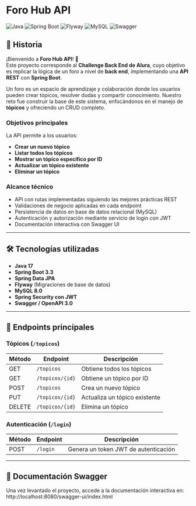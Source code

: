 # Foro Hub API

![Java](https://img.shields.io/badge/Java-17-orange)
![Spring Boot](https://img.shields.io/badge/Spring%20Boot-3.3-green)
![Flyway](https://img.shields.io/badge/Flyway-DB--Migration-red)
![MySQL](https://img.shields.io/badge/MySQL-8.0-blue)
![Swagger](https://img.shields.io/badge/Swagger-API%20Docs-brightgreen)

## 📖 Historia

¡Bienvenido a **Foro Hub API**! 🎉  
Este proyecto corresponde al **Challenge Back End de Alura**, cuyo objetivo es replicar la lógica de un foro a nivel de **back end**, implementando una **API REST** con **Spring Boot**.

Un foro es un espacio de aprendizaje y colaboración donde los usuarios pueden crear tópicos, resolver dudas y compartir conocimiento. Nuestro reto fue construir la base de este sistema, enfocándonos en el manejo de **tópicos** y ofreciendo un CRUD completo.

### Objetivos principales

La API permite a los usuarios:

- **Crear un nuevo tópico**  
- **Listar todos los tópicos**  
- **Mostrar un tópico específico por ID**  
- **Actualizar un tópico existente**  
- **Eliminar un tópico**  

### Alcance técnico

- API con rutas implementadas siguiendo las mejores prácticas REST  
- Validaciones de negocio aplicadas en cada endpoint  
- Persistencia de datos en base de datos relacional (MySQL)  
- Autenticación y autorización mediante servicio de login con JWT  
- Documentación interactiva con Swagger UI  

---

## 🛠️ Tecnologías utilizadas

- **Java 17**
- **Spring Boot 3.3**
- **Spring Data JPA**
- **Flyway** (Migraciones de base de datos)
- **MySQL 8.0**
- **Spring Security con JWT**
- **Swagger / OpenAPI 3.0**

---

## 🚀 Endpoints principales

### Tópicos (`/topicos`)

| Método | Endpoint          | Descripción                  |
|--------|------------------|------------------------------|
| GET    | `/topicos`       | Obtiene todos los tópicos    |
| GET    | `/topicos/{id}`  | Obtiene un tópico por ID     |
| POST   | `/topicos`       | Crea un nuevo tópico         |
| PUT    | `/topicos/{id}`  | Actualiza un tópico existente|
| DELETE | `/topicos/{id}`  | Elimina un tópico            |

### Autenticación (`/login`)

| Método | Endpoint  | Descripción                        |
|--------|-----------|------------------------------------|
| POST   | `/login`  | Genera un token JWT de autenticación|

---

## 📑 Documentación Swagger

Una vez levantado el proyecto, accede a la documentación interactiva en: http://localhost:8080/swagger-ui/index.html
